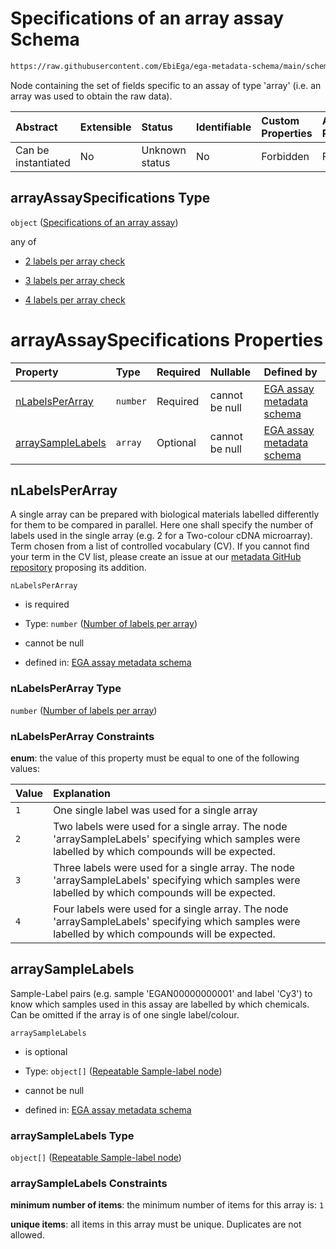 # Specifications of an array assay Schema

```txt
https://raw.githubusercontent.com/EbiEga/ega-metadata-schema/main/schemas/EGA.assay.json#/properties/assayTypeSpecifications/properties/arrayAssaySpecifications
```

Node containing the set of fields specific to an assay of type 'array' (i.e. an array was used to obtain the raw data).

| Abstract            | Extensible | Status         | Identifiable | Custom Properties | Additional Properties | Access Restrictions | Defined In                                                                 |
| :------------------ | :--------- | :------------- | :----------- | :---------------- | :-------------------- | :------------------ | :------------------------------------------------------------------------- |
| Can be instantiated | No         | Unknown status | No           | Forbidden         | Forbidden             | none                | [EGA.assay.json\*](../../../schemas/EGA.assay.json "open original schema") |

## arrayAssaySpecifications Type

`object` ([Specifications of an array assay](ega-11-properties-assay-type-specifications-properties-specifications-of-an-array-assay.md))

any of

*   [2 labels per array check](ega-11-properties-assay-type-specifications-properties-specifications-of-an-array-assay-anyof-2-labels-per-array-check.md "check type definition")

*   [3 labels per array check](ega-11-properties-assay-type-specifications-properties-specifications-of-an-array-assay-anyof-3-labels-per-array-check.md "check type definition")

*   [4 labels per array check](ega-11-properties-assay-type-specifications-properties-specifications-of-an-array-assay-anyof-4-labels-per-array-check.md "check type definition")

# arrayAssaySpecifications Properties

| Property                                | Type     | Required | Nullable       | Defined by                                                                                                                                                                                                                                                                                                                                                                       |
| :-------------------------------------- | :------- | :------- | :------------- | :------------------------------------------------------------------------------------------------------------------------------------------------------------------------------------------------------------------------------------------------------------------------------------------------------------------------------------------------------------------------------- |
| [nLabelsPerArray](#nlabelsperarray)     | `number` | Required | cannot be null | [EGA assay metadata schema](ega-11-properties-assay-type-specifications-properties-specifications-of-an-array-assay-properties-number-of-labels-per-array.md "https://raw.githubusercontent.com/EbiEga/ega-metadata-schema/main/schemas/EGA.assay.json#/properties/assayTypeSpecifications/properties/arrayAssaySpecifications/properties/nLabelsPerArray")                      |
| [arraySampleLabels](#arraysamplelabels) | `array`  | Optional | cannot be null | [EGA assay metadata schema](ega-11-properties-assay-type-specifications-properties-specifications-of-an-array-assay-properties-array-of-samplelabel-pairs-of-the-array-assay.md "https://raw.githubusercontent.com/EbiEga/ega-metadata-schema/main/schemas/EGA.assay.json#/properties/assayTypeSpecifications/properties/arrayAssaySpecifications/properties/arraySampleLabels") |

## nLabelsPerArray

A single array can be prepared with biological materials labelled differently for them to be compared in parallel. Here one shall specify the number of labels used in the single array (e.g. 2 for a Two-colour cDNA microarray). Term chosen from a list of controlled vocabulary (CV). If you cannot find your term in the CV list, please create an issue at our [metadata GitHub repository](https://github.com/EbiEga/ega-metadata-schema/issues/new/choose) proposing its addition.

`nLabelsPerArray`

*   is required

*   Type: `number` ([Number of labels per array](ega-11-properties-assay-type-specifications-properties-specifications-of-an-array-assay-properties-number-of-labels-per-array.md))

*   cannot be null

*   defined in: [EGA assay metadata schema](ega-11-properties-assay-type-specifications-properties-specifications-of-an-array-assay-properties-number-of-labels-per-array.md "https://raw.githubusercontent.com/EbiEga/ega-metadata-schema/main/schemas/EGA.assay.json#/properties/assayTypeSpecifications/properties/arrayAssaySpecifications/properties/nLabelsPerArray")

### nLabelsPerArray Type

`number` ([Number of labels per array](ega-11-properties-assay-type-specifications-properties-specifications-of-an-array-assay-properties-number-of-labels-per-array.md))

### nLabelsPerArray Constraints

**enum**: the value of this property must be equal to one of the following values:

| Value | Explanation                                                                                                                                         |
| :---- | :-------------------------------------------------------------------------------------------------------------------------------------------------- |
| `1`   | One single label was used for a single array                                                                                                        |
| `2`   | Two labels were used for a single array. The node 'arraySampleLabels' specifying which samples were labelled by which compounds will be expected.   |
| `3`   | Three labels were used for a single array. The node 'arraySampleLabels' specifying which samples were labelled by which compounds will be expected. |
| `4`   | Four labels were used for a single array. The node 'arraySampleLabels' specifying which samples were labelled by which compounds will be expected.  |

## arraySampleLabels

Sample-Label pairs (e.g. sample 'EGAN00000000001' and label 'Cy3') to know which samples used in this assay are labelled by which chemicals. Can be omitted if the array is of one single label/colour.

`arraySampleLabels`

*   is optional

*   Type: `object[]` ([Repeatable Sample-label node](ega-12-definitions-repeatable-sample-label-node.md))

*   cannot be null

*   defined in: [EGA assay metadata schema](ega-11-properties-assay-type-specifications-properties-specifications-of-an-array-assay-properties-array-of-samplelabel-pairs-of-the-array-assay.md "https://raw.githubusercontent.com/EbiEga/ega-metadata-schema/main/schemas/EGA.assay.json#/properties/assayTypeSpecifications/properties/arrayAssaySpecifications/properties/arraySampleLabels")

### arraySampleLabels Type

`object[]` ([Repeatable Sample-label node](ega-12-definitions-repeatable-sample-label-node.md))

### arraySampleLabels Constraints

**minimum number of items**: the minimum number of items for this array is: `1`

**unique items**: all items in this array must be unique. Duplicates are not allowed.
